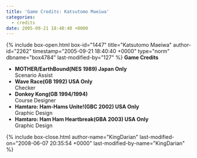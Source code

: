 ```yaml
---
title: 'Game Credits: Katsutomo Maeiwa'
categories:
  - credits
date: 2005-09-21 18:40:40 +0000
---
```

{% include box-open.html box-id="1447" title="Katsutomo Maeiwa" author-id="2262" timestamp="2005-09-21 18:40:40 +0000" type="norm" dbname="box4784" last-modified-by="127" %}
<b>Game Credits</b>
 <UL>
    <LI><b>MOTHER/EarthBound(NES 1989) Japan Only</b><BR />
    Scenario Assist</LI>
    <LI><b>Wave Race(GB 1992) USA Only</b><BR />
    Checker</LI>
    <LI><b>Donkey Kong(GB 1994/1994)</b><BR />
    Course Designer</LI>
    <LI><b>Hamtaro: Ham-Hams Unite!(GBC 2002) USA Only</b><BR />
    Graphic Design</LI>
    <LI><b>Hamtaro: Ham Ham Heartbreak(GBA 2003) USA Only</b><BR />
    Graphic Design</LI>
 </UL>
{% include box-close.html author-name="KingDarian" last-modified-on="2008-06-07 20:35:54 +0000" last-modified-by-name="KingDarian" %}
